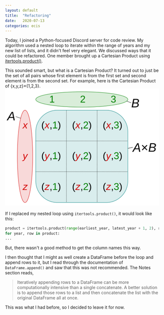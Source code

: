 ```yaml
---
layout: default
title:  "Refactoring"
date:   2020-07-13
categories: ecis
---
```


Today, I joined a Python-focused Discord server for code review.
My algorithm used a nested loop to iterate within the range of years
and my new list of lists, and it didn't feel very elegant.
We discussed ways that it could be refactored.
One member brought up a Cartesian Product using
[itertools.product()](https://docs.python.org/3/library/itertools.html#itertools.product).

This sounded smart, but what is a Cartesian Product?
It turned out to just be the set of all pairs whose first element is from the first
set and second element is from the second set.
For example, here is the Cartesian Product of {x,y,z}×{1,2,3}.
<img src="/assets/img/cartesian.png" alt="Example Cartesian Product" class="centered-image">

If I replaced my nested loop using `itertools.product()`, it would look like this:
```python
product = itertools.product(range(earliest_year, latest_year + 1, 2), rows)
for year, row in product:
...
```

But, there wasn't a good method to get the column names this way.

I then thought that I might as well create a DataFrame before the loop and append rows to it,
but I read through the documentation of `DataFrame.append()`
and saw that this was not recommended.
The Notes section reads,
> Iteratively appending rows to a DataFrame can be more computationally intensive than a single concatenate. A better solution is to append those rows to a list and then concatenate the list with the original DataFrame all at once.

This was what I had before, so I decided to leave it for now.
